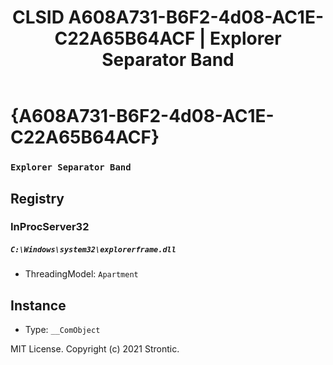 ﻿---
title: "CLSID A608A731-B6F2-4d08-AC1E-C22A65B64ACF | Explorer Separator Band"
excerpt: What is COM-Object CLSID A608A731-B6F2-4d08-AC1E-C22A65B64ACF?
---

# {A608A731-B6F2-4d08-AC1E-C22A65B64ACF}

### `Explorer Separator Band`

## Registry


### InProcServer32

##### `C:\Windows\system32\explorerframe.dll`
* ThreadingModel: `Apartment`

## Instance

* Type: `__ComObject`

MIT License. Copyright (c) 2021 Strontic.


